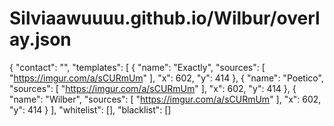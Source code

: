 # Silviaawuuuu.github.io/Wilbur/overlay.json
{
  "contact": "",
"templates": [
{
"name": "Exactly",
"sources": [
"https://imgur.com/a/sCURmUm"
],
"x": 602,
"y": 414
},
{
"name": "Poetico",
"sources": [
"https://imgur.com/a/sCURmUm"
],
"x": 602,
"y": 414
},
{
"name": "Wilber",
"sources": [
"https://imgur.com/a/sCURmUm"
],
"x": 602,
"y": 414
}
],
"whitelist": [],
"blacklist": []
